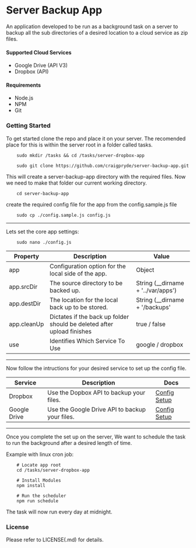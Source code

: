 # Server Backup App
An application developed to be run as a background task on a server to backup all the sub directories of a desired location to a cloud service as zip files.

#### Supported Cloud Services
* Google Drive (API V3)
* Dropbox (API)

#### Requirements
* Node.js
* NPM
* Git

### Getting Started
To get started clone the repo and place it on your server. The recomended place for this is within the server root in a folder called tasks.
```
    sudo mkdir /tasks && cd /tasks/server-dropbox-app

    sudo git clone https://github.com/craigpryde/server-backup-app.git
```
This will create a server-backup-app directory with the required files.
Now we need to make that folder our current working directory.
```
    cd server-backup-app
```
create the required config file for the app from the config.sample.js file
```
    sudo cp ./config.sample.js config.js
```

---------------------------------------

Lets set the core app settings:
```
    sudo nano ./config.js
```
| Property | Description | Value                 |
|----------|-------------|-----------------------|
| app      | Configuration option for the local side of the app.  | Object  |
| app.srcDir  | The source directory to be backed up.  |   String (__dirname + '../var/apps') |
| app.destDir | The location for the local back up to be stored. | String (__dirname + '/backups' |
| app.cleanUp | Dictates if the back up folder should be deleted after upload finishes |  true / false |
| use | Identifies Which Service To Use | google / dropbox |

---------------------------------------
Now follow the intructions for your desired service to set up the config file.

| Service | Description | Docs |
|---------|-------------|------|
| Dropbox | Use the  Dopbox API to backup your files. | [Config Setup](https://github.com/craigpryde/server-backup-app/tree/master/clients/dropbox) |
| Google Drive | Use the Google Drive API to backup your files. | [Config Setup](https://github.com/craigpryde/server-backup-app/tree/master/clients/google) |

---------------------------------------
Once you complete the set up on the server, We want to schedule the task to run the background after a desired length of time.

Example with linux cron job:

```
    # Locate app root
    cd /tasks/server-dropbox-app

    # Install Modules
    npm install

    # Run the scheduler
    npm run schedule
```

The task will now run every day at midnight.

### License
Please refer to LICENSE(.md) for details.